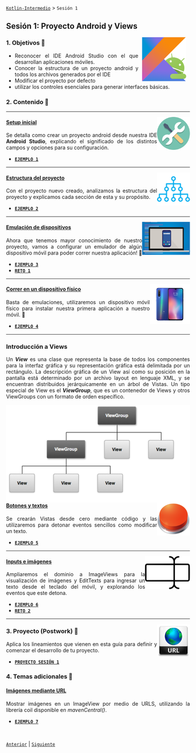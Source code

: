 [`Kotlin-Intermedio`](../Readme.md) > `Sesión 1`

## Sesión 1: Proyecto Android y Views

<img src="../images/android-kotlin.png" align="right" height="120" hspace="10">
<div style="text-align: justify;">

### 1. Objetivos :dart: 

- Reconocer el IDE Android Studio con el que desarrollan aplicaciones móviles.
- Conocer la estructura de un proyecto android y todos los archivos generados por el IDE
- Modificar el proyecto por defecto
- utilizar los controles esenciales para generar interfaces básicas.

### 2. Contenido :blue_book:

---

<img src="images/tools.png" align="right" height="90">

#### <ins>Setup inicial</ins>

Se detalla como crear un proyecto android desde nuestra IDE __Android Studio__, explicando el significado de los distintos campos y opciones para su configuración.

- [**`EJEMPLO 1`**](Ejemplo-01/Readme.md)

---

<img src="images/structure.png" align="right" height="90"> 

#### <ins>Estructura del proyecto</ins>

Con el proyecto nuevo creado, analizamos la estructura del proyecto y explicamos cada sección de esta y su propósito.

- [**`EJEMPLO 2`**](Ejemplo-02/Readme.md)

---

<img src="images/emulator.jpg" align="right" height="90"> 

#### <ins>Emulación de dispositivos</ins>

Ahora que tenemos mayor conocimiento de nuestro proyecto, vamos a configurar un emulador de algún dispositivo móvil para poder correr nuestra aplicación! :iphone:

- [**`EJEMPLO 3`**](Ejemplo-03/Readme.md)
- [**`RETO 1`**](Reto-01/Readme.md)

---

<img src="images/chaomi.png" align="right" height="110"> 

#### <ins>Correr en un dispositivo físico</ins>

Basta de emulaciones, utilizaremos un dispositivo móvil físico para instalar nuestra primera aplicación a nuestro móvil. :iphone:

- [**`EJEMPLO 4`**](Ejemplo-04/Readme.md)

---



### Introducción a Views

Un ___View___ es una clase que representa la base de todos los componentes para la interfaz gráfica y su representación gráfica está delimitada por un rectángulo. La descripción gráfica de un View así como su posición en la pantalla está determinado por un archivo layout en lenguaje XML, y se encuentran distribuidos jerárquicamente en un árbol de Vistas. Un tipo especial de View es el ___ViewGroup___, que es un contenedor de Views y otros ViewGroups con un formato de orden específico. 

<img src="images/view_tree.png" align="right">



<img src="./images/button.png" align="right" height="90"> 

#### <ins>Botones y textos</ins>

Se crearán Vistas desde cero mediante código y las utilizaremos para detonar eventos sencillos como modificar un texto.

- [**`EJEMPLO 5`**](Ejemplo-05/Readme.md)

---

<img src="./images/text_input.png" align="right" height="90"> 

#### <ins>Inputs e imágenes</ins>

Ampliaremos el dominio a ImageViews para la visualización de imágenes y EditTexts para ingresar un texto desde el teclado del móvil, y explorando los eventos que este detona. 

- [**`EJEMPLO 6`**](Ejemplo-02/Readme.md)
- [**`RETO 2`**](Reto-02/Readme.md)

---

<img src="./images/url_image.png" align="right" height="90"> 





### 3. Proyecto (Postwork) :hammer:

Aplica los lineamientos que vienen en esta guía para definir y comenzar el desarrollo de tu proyecto.

- [**`PROYECTO SESIÓN 1`**](Proyecto/Readme.md)



### 4. Temas adicionales 📖

#### <ins>Imágenes mediante URL</ins>

Mostrar imágenes en un ImageView por medio de URLS, utilizando la librería coil disponible en _mavenCentral()_. 

- [**`EJEMPLO 7`**](Ejemplo-07/Readme.md)



<br/>

[`Anterior`](../Readme.md) | [`Siguiente`](../Sesion-02/Readme.md)      

</div>

